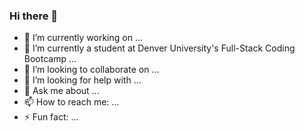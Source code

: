 ### Hi there 👋

- 🔭 I’m currently working on ...
- 🌱 I’m currently a student at Denver University's Full-Stack Coding Bootcamp ...
- 👯 I’m looking to collaborate on ...
- 🤔 I’m looking for help with ...
- 💬 Ask me about ...
- 📫 How to reach me: ...
- ⚡ Fun fact: ...

